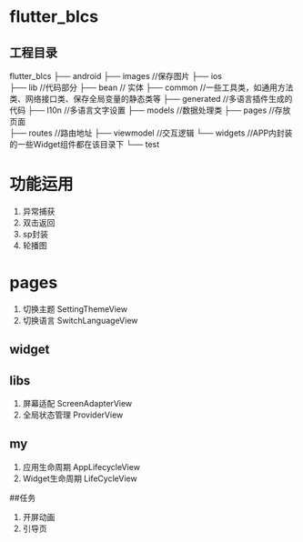 # flutter_blcs

## 工程目录

flutter_blcs
├── android
├── images          //保存图片
├── ios         
├── lib             //代码部分
    ├── bean        // 实体
    ├── common      //一些工具类，如通用方法类、网络接口类、保存全局变量的静态类等
    ├── generated   //多语言插件生成的代码
    ├── l10n        //多语言文字设置
    ├── models      //数据处理类
    ├── pages       //存放页面  
    ├── routes      //路由地址
    ├── viewmodel   //交互逻辑
    └── widgets     //APP内封装的一些Widget组件都在该目录下
└── test        

# 功能运用
1. 异常捕获
2. 双击返回 
3. sp封装
4. 轮播图

# pages
1. 切换主题 SettingThemeView
2. 切换语言 SwitchLanguageView

## widget

## libs
1. 屏幕适配     ScreenAdapterView
2. 全局状态管理   ProviderView

## my
1. 应用生命周期 AppLifecycleView
2. Widget生命周期 LifeCycleView


##任务
1. 开屏动画
2. 引导页